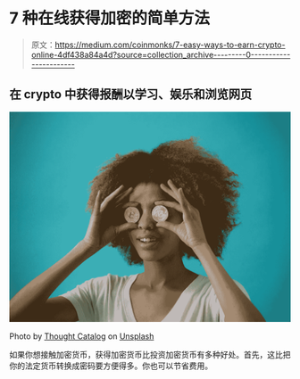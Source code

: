 # 7 种在线获得加密的简单方法

> 原文：<https://medium.com/coinmonks/7-easy-ways-to-earn-crypto-online-4df438a84a4d?source=collection_archive---------0----------------------->

## 在 crypto 中获得报酬以学习、娱乐和浏览网页

![](img/7e30d67413cb70ef25452e1779c54ace.png)

Photo by [Thought Catalog](https://unsplash.com/@thoughtcatalog?utm_source=unsplash&utm_medium=referral&utm_content=creditCopyText) on [Unsplash](https://unsplash.com/?utm_source=unsplash&utm_medium=referral&utm_content=creditCopyText)

如果你想接触加密货币，获得加密货币比投资加密货币有多种好处。首先，这比把你的法定货币转换成密码要方便得多。你也可以节省费用。